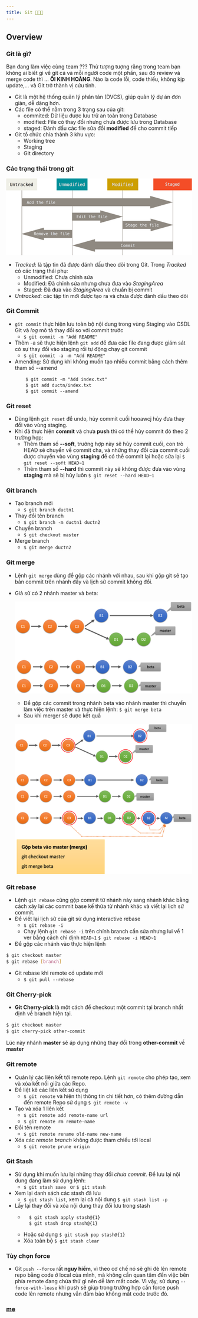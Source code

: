 ```yaml
---
title: Git 🐧🐧🐧
---
```


## Overview
### Git là gì?

Bạn đang làm việc cùng team ??? Thử tượng tượng rằng trong team bạn không ai biết gì về git cả và mỗi người code một phần, sau đó review và merge code thì ... **ÔI KINH HOÀNG**. Nào là code lỗi, code thiếu, không kịp update,... và Git trở thành vị cứu tinh.

- Git là một hệ thống quản lý phân tán (DVCS), giúp quản lý dự án đơn giản, dễ dàng hơn.  
- Các file có thể nằm trong 3 trạng sau của git: 
    * commited: Dữ liệu được lưu trữ an toàn trong Database 
    * modified: File có thay đổi nhưng chưa được lưu trong Database
    * staged: Đánh dấu các file sửa đổi **modified** để cho commit tiếp
- Git tổ  chức chia thành 3 khu vực:
    * Working tree
    * Staging
    * Git directory 

### Các trạng thái trong git 

![lifecycle](./img/lifecycle.png)

* *Tracked*: là tập tin đã được đánh dấu theo dõi trong Git. Trong *Tracked* có các trạng thái phụ:
	+ Unmodified: Chưa chỉnh sửa 
	+ Modified: Đã chỉnh sửa nhưng chưa đưa vào *StagingArea*
	+ Staged: Đã đưa vào *StagingArea* và chuẩn bị commit 
* *Untracked*: các tập tin mới được tạo ra và chưa được đánh dấu theo dõi 

### Git Commit 

- `git commit` thực hiện lưu toàn bộ nội dung trong vùng Staging vào CSDL Git và *log* mô tả thay đổi so với commit trước 
	* `$ git commit -m "Add README"`
- Thêm -a sẽ thực hiện lệnh `git add` để đưa các file đang được giám sát có sự thay đổi vào staging rồi tự động chạy git commit
	* `$ git commit -a -m "Add README"`
- Amending: Sử dụng khi không muốn tạo nhiều commit bằng cách thêm tham số --amend
	```
		$ git commit -m "Add index.txt"
		$ git add ductn/index.txt
		$ git commit --amend 
	```

### Git reset

- Dùng lệnh `git reset` để  undo, hủy commit cuối hooawcj hủy đưa thay đổi vào vùng staging. 
- Khi đã thực hiện **commit** và chưa **push** thì có thể hủy commit đó theo 2 trường hợp: 
	* Thêm tham số  **--soft**, trường hợp này sẽ hủy commit cuối, con trỏ HEAD sẽ chuyển về commit cha, và những thay đổi của commit cuối được chuyển vào vùng **staging** để có thể commit lại hoặc sửa lại 
	`$ git reset --soft HEAD~1`
	* Thêm tham số **--hard** thì commit này sẽ không được đưa vào vùng **staging** mà sẽ bị hủy luôn
	`$ git reset --hard HEAD~1` 

### Git branch

- Tạo branch mới
	* `$ git branch ductn1`
- Thay đổi tên branch 
	* `$ git branch -m ductn1 ductn2`
- Chuyển branch 
	* `$ git checkout master`
- Merge branch 
	* `$ git merge ductn2`

### Git merge 

- Lệnh `git merge` dùng để  gộp các nhánh với nhau, sau khi gộp git sẽ tạo bản commit trên nhánh đấy và lịch sử commit không đổi.
- Giả sử  có 2 nhánh master và beta:

	![gitreset1](./img/gitreset1.png)

	* Để gộp các commit trong nhánh beta vào nhánh master thì chuyển làm việc trên master và thực hiện lệnh:
	`$ git merge beta`
	* Sau khi merger sẽ được kết quả

	![gitreset2](./img/gitreset2.png)  

### Git rebase 

- Lệnh `git rebase` cũng gộp commit từ nhánh này sang nhánh khác bằng cách xây lại các commit base kế thừa từ nhánh khác và viết lại lịch sử commit. 
- Để  viết lại lịch sử  của git sử dụng interactive rebase
	* `$ git rebase -i`
	* Chạy lệnh `git rebase -i` trên chính branch cần sửa nhưng lui về 1 ver bằng cách chỉ định `HEAD~1`
	`$ git rebase -i HEAD~1`
- Để  gộp các nhánh vào thực hiện lệnh
```bash
$ git checkout master
$ git rebase [branch]
```
- Git rebase khi remote có update mới
	* `$ git pull --rebase`

### Git Cherry-pick

- **Git Cherry-pick** là một cách để checkout một commit tại branch nhất định về branch hiện tại.
```bash
$ git checkout master
$ git cherry-pick other-commit
```
Lúc này nhánh **master** sẽ áp dụng những thay đổi trong **other-commit** về **master** 

### Git remote

- Quản lý các liên kết tới remote repo. Lệnh `git remote` cho phép tạo, xem và xóa kết nối giữa các Repo.
- Để liệt kê các liên kết sử dụng
	* `$ git remote` và hiện thị thông tin chi tiết hơn, có thêm đường dẫn đến remote Repo sử dụng `$ git remote -v`
- Tạo và xóa 1 liên kết
	* `$ git remote add remote-name url`
	* `$ git remote rm remote-name`
- Đổi tên remote
	* `$ git remote rename old-name new-name`
- Xóa các *remote branch* không được tham chiếu tới local
	* `$ git remote prune origin`

### Git Stash 

- Sử dụng khi muốn lưu lại những thay đổi *chưa commit*. Để lưu lại nội dung đang làm sử dụng lệnh: 
	* `$ git stash save ` or `$ git stash`
- Xem lại danh sách các stash đã lưu 
	* `$ git stash list`, xem lại cả nội dung `$ git stash list -p`
- Lấy lại thay đổi và xóa nội dung thay đổi lưu trong stash 
	+ ```
		$ git stash apply stash@{1}
	   	$ git stash drop stash@{1}
	  ```
	+ Hoặc sử dụng `$ git stash pop stash@{1}`
	+ Xóa toàn bộ `$ git stash clear`

### Tùy chọn force 

- Git `push --force` rất **nguy hiểm**, vì theo cơ chế  nó sẽ ghi đè lên remote repo bằng code ở local của mình, mà không cần quan tâm đến việc bên phía remote đang chứa thứ gì nên dễ làm mất code. Vì vậy, sử dụng `--force-with-lease` khi push sẽ giúp trong trường hợp cần force push code lên remote nhưng vẫn đảm bảo không mất code trước đó.

### [me](https://github.com/ductnn)